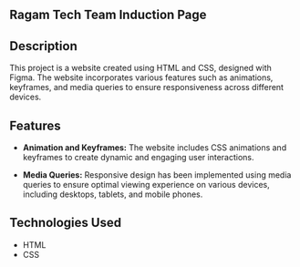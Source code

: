## Ragam Tech Team Induction Page
## Description

This project is a website created using HTML and CSS, designed with Figma. The website incorporates various features such as animations, keyframes, and media queries to ensure responsiveness across different devices.


## Features

- **Animation and Keyframes:** The website includes CSS animations and keyframes to create dynamic and engaging user interactions.

- **Media Queries:** Responsive design has been implemented using media queries to ensure optimal viewing experience on various devices, including desktops, tablets, and mobile phones.

## Technologies Used

- HTML
- CSS

